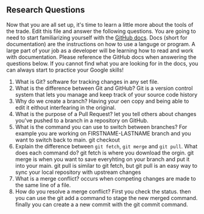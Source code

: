 ## Research Questions 

Now that you are all set up, it's time to learn a little more about the tools of the trade. Edit this file and answer the following questions. You are going to need to start familiarizing yourself with the [GitHub docs](https://docs.github.com/en). Docs (short for documentation) are the instructions on how to use a languge or program. A large part of your job as a developer will be learning how to read and work with documentation. Please reference the GitHub docs when answering the questions below. If you cannot find what you are looking for in the docs, you can always start to practice your Google skills!

1. What is Git? software for tracking changes in any set file.
2. What is the difference between Git and GitHub? Git is a version control system that lets you manage and keep track of your source code history
3. Why do we create a branch? Having your oen copy and being able to edit it eithout interfearing in the original. 
4. What is the purpose of a Pull Request? let you tell others about changes you've pushed to a branch in a repository on GitHub.
5. What is the command you can use to switch between branches? For example you are working on FIRSTNAME-LASTNAME branch and you want to switch back to main. git checkout <branch>
6. Explain the difference between `git fetch`, `git merge` and `git pull`. What does each command do? git fetch is where you download the orgin. git merge is when you want to save everyhting on your branch and put it into your main. git pull is similar to git fetch, but git pull is an easy way to sync your local repository with upstream changes
7. What is a merge conflict? occurs when competing changes are made to the same line of a file.
8. How do you resolve a merge conflict? First you check the status. then you can use the git add a command to stage the new merged command. finally you can create a a new commit with the git commit command. 
